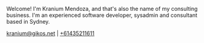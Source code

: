 Welcome! I'm Kranium Mendoza, and that's also the name of my consulting business. I'm an experienced software developer, sysadmin and consultant based in Sydney.

[kranium@gikos.net](mailto:email@domain.com) |  [+61435211611](tel:+61435211611)
